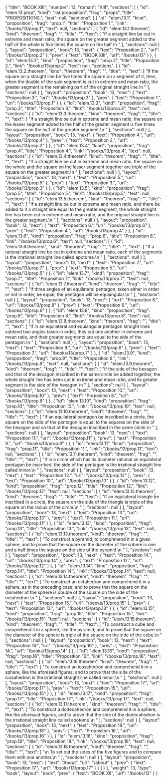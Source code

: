 {
  "title": "BOOK XIII",
  "number": 13,
  "roman": "XIII",
  "sections": [
    {
      "id": "elem.13.prop",
      "kind": "list:proposition",
      "frag": "props",
      "title": "PROPOSITIONS.",
      "text": null,
      "sections": [
        {
          "id": "elem.13.1",
          "kind": "proposition",
          "frag": "prop.1",
          "title": "Proposition 1.",
          "link": "/books/13/prop.1",
          "text": null,
          "sections": [
            {
              "id": "elem.13.1.theorem",
              "kind": "theorem",
              "frag": "",
              "title": "",
              "text": [
                "If a straight line be cut in extreme and mean ratio, the square on the greater segment added to the half of the whole is five times the square on the half.\n      "
              ],
              "sections": null
            }
          ],
          "layout": "proposition",
          "book": 13,
          "next": {
            "text": "Proposition 2.",
            "url": "/books/13/prop.2"
          },
          "prev": {
            "text": "BOOK XIII",
            "url": "/books/13"
          }
        },
        {
          "id": "elem.13.2",
          "kind": "proposition",
          "frag": "prop.2",
          "title": "Proposition 2.",
          "link": "/books/13/prop.2",
          "text": null,
          "sections": [
            {
              "id": "elem.13.2.theorem",
              "kind": "theorem",
              "frag": "",
              "title": "",
              "text": [
                "If the square on a straight line be five times the square on a segment of it, then, when the double of the said segment is cut in extreme and mean ratio, the greater segment is the remaining part of the original straight line.\n      "
              ],
              "sections": null
            }
          ],
          "layout": "proposition",
          "book": 13,
          "next": {
            "text": "Proposition 3.",
            "url": "/books/13/prop.3"
          },
          "prev": {
            "text": "Proposition 1.",
            "url": "/books/13/prop.1"
          }
        },
        {
          "id": "elem.13.3",
          "kind": "proposition",
          "frag": "prop.3",
          "title": "Proposition 3.",
          "link": "/books/13/prop.3",
          "text": null,
          "sections": [
            {
              "id": "elem.13.3.theorem",
              "kind": "theorem",
              "frag": "",
              "title": "",
              "text": [
                "If a straight line be cut in extreme and mean ratio, the square on the lesser segment added to the half of the greater segment is five times the square on the half of the greater segment.\n       "
              ],
              "sections": null
            }
          ],
          "layout": "proposition",
          "book": 13,
          "next": {
            "text": "Proposition 4.",
            "url": "/books/13/prop.4"
          },
          "prev": {
            "text": "Proposition 2.",
            "url": "/books/13/prop.2"
          }
        },
        {
          "id": "elem.13.4",
          "kind": "proposition",
          "frag": "prop.4",
          "title": "Proposition 4.",
          "link": "/books/13/prop.4",
          "text": null,
          "sections": [
            {
              "id": "elem.13.4.theorem",
              "kind": "theorem",
              "frag": "",
              "title": "",
              "text": [
                "If a straight line be cut in extreme and mean ratio, the square on the whole and the square on the lesser segment together are triple of the square on the greater segment.\n      "
              ],
              "sections": null
            }
          ],
          "layout": "proposition",
          "book": 13,
          "next": {
            "text": "Proposition 5.",
            "url": "/books/13/prop.5"
          },
          "prev": {
            "text": "Proposition 3.",
            "url": "/books/13/prop.3"
          }
        },
        {
          "id": "elem.13.5",
          "kind": "proposition",
          "frag": "prop.5",
          "title": "Proposition 5.",
          "link": "/books/13/prop.5",
          "text": null,
          "sections": [
            {
              "id": "elem.13.5.theorem",
              "kind": "theorem",
              "frag": "",
              "title": "",
              "text": [
                "If a straight line be cut in extreme and mean ratio, and there be added to it a straight line equal to the greater segment, the whole straight line has been cut in extreme and mean ratio, and the original straight line is the greater segment.\n      "
              ],
              "sections": null
            }
          ],
          "layout": "proposition",
          "book": 13,
          "next": {
            "text": "Proposition 6.",
            "url": "/books/13/prop.6"
          },
          "prev": {
            "text": "Proposition 4.",
            "url": "/books/13/prop.4"
          }
        },
        {
          "id": "elem.13.6",
          "kind": "proposition",
          "frag": "prop.6",
          "title": "Proposition 6.",
          "link": "/books/13/prop.6",
          "text": null,
          "sections": [
            {
              "id": "elem.13.6.theorem",
              "kind": "theorem",
              "frag": "",
              "title": "",
              "text": [
                "If a rational straight line be cut in extreme and mean ratio, each of the segments is the irrational straight line called apotome.\n       "
              ],
              "sections": null
            }
          ],
          "layout": "proposition",
          "book": 13,
          "next": {
            "text": "Proposition 7.",
            "url": "/books/13/prop.7"
          },
          "prev": {
            "text": "Proposition 5.",
            "url": "/books/13/prop.5"
          }
        },
        {
          "id": "elem.13.7",
          "kind": "proposition",
          "frag": "prop.7",
          "title": "Proposition 7.",
          "link": "/books/13/prop.7",
          "text": null,
          "sections": [
            {
              "id": "elem.13.7.theorem",
              "kind": "theorem",
              "frag": "",
              "title": "",
              "text": [
                "If three angles of an equilateral pentagon, taken either in order or not in order, be equal, the pentagon will be equiangular.\n      "
              ],
              "sections": null
            }
          ],
          "layout": "proposition",
          "book": 13,
          "next": {
            "text": "Proposition 8.",
            "url": "/books/13/prop.8"
          },
          "prev": {
            "text": "Proposition 6.",
            "url": "/books/13/prop.6"
          }
        },
        {
          "id": "elem.13.8",
          "kind": "proposition",
          "frag": "prop.8",
          "title": "Proposition 8.",
          "link": "/books/13/prop.8",
          "text": null,
          "sections": [
            {
              "id": "elem.13.8.theorem",
              "kind": "theorem",
              "frag": "",
              "title": "",
              "text": [
                "If in an equilateral and equiangular pentagon straight lines subtend two angles taken in order, they cut one another in extreme and mean ratio, and their greater segments are equal to the side of the pentagon.\n      "
              ],
              "sections": null
            }
          ],
          "layout": "proposition",
          "book": 13,
          "next": {
            "text": "Proposition 9.",
            "url": "/books/13/prop.9"
          },
          "prev": {
            "text": "Proposition 7.",
            "url": "/books/13/prop.7"
          }
        },
        {
          "id": "elem.13.9",
          "kind": "proposition",
          "frag": "prop.9",
          "title": "Proposition 9.",
          "link": "/books/13/prop.9",
          "text": null,
          "sections": [
            {
              "id": "elem.13.9.theorem",
              "kind": "theorem",
              "frag": "",
              "title": "",
              "text": [
                "If the side of the hexagon and that of the decagon inscribed in the same circle be added together, the whole straight line has been cut in extreme and mean ratio, and its greater segment is the side of the hexagon.\n      "
              ],
              "sections": null
            }
          ],
          "layout": "proposition",
          "book": 13,
          "next": {
            "text": "Proposition 10.",
            "url": "/books/13/prop.10"
          },
          "prev": {
            "text": "Proposition 8.",
            "url": "/books/13/prop.8"
          }
        },
        {
          "id": "elem.13.10",
          "kind": "proposition",
          "frag": "prop.10",
          "title": "Proposition 10.",
          "link": "/books/13/prop.10",
          "text": null,
          "sections": [
            {
              "id": "elem.13.10.theorem",
              "kind": "theorem",
              "frag": "",
              "title": "",
              "text": [
                "If an equilateral pentagon be inscribed in a circle, the square on the side of the pentagon is equal to the squares on the side of the hexagon and on that of the decagon inscribed in the same circle.\n      "
              ],
              "sections": null
            }
          ],
          "layout": "proposition",
          "book": 13,
          "next": {
            "text": "Proposition 11.",
            "url": "/books/13/prop.11"
          },
          "prev": {
            "text": "Proposition 9.",
            "url": "/books/13/prop.9"
          }
        },
        {
          "id": "elem.13.11",
          "kind": "proposition",
          "frag": "prop.11",
          "title": "Proposition 11.",
          "link": "/books/13/prop.11",
          "text": null,
          "sections": [
            {
              "id": "elem.13.11.theorem",
              "kind": "theorem",
              "frag": "",
              "title": "",
              "text": [
                "If in a circle which has its diameter rational an equilateral pentagon be inscribed, the side of the pentagon is the irrational straight line called minor.\n      "
              ],
              "sections": null
            }
          ],
          "layout": "proposition",
          "book": 13,
          "next": {
            "text": "Proposition 12.",
            "url": "/books/13/prop.12"
          },
          "prev": {
            "text": "Proposition 10.",
            "url": "/books/13/prop.10"
          }
        },
        {
          "id": "elem.13.12",
          "kind": "proposition",
          "frag": "prop.12",
          "title": "Proposition 12.",
          "link": "/books/13/prop.12",
          "text": null,
          "sections": [
            {
              "id": "elem.13.12.theorem",
              "kind": "theorem",
              "frag": "",
              "title": "",
              "text": [
                "If an equilateral triangle be inscribed in a circle, the square on the side of the triangle is triple of the square on the radius of the circle.\n       "
              ],
              "sections": null
            }
          ],
          "layout": "proposition",
          "book": 13,
          "next": {
            "text": "Proposition 13.",
            "url": "/books/13/prop.13"
          },
          "prev": {
            "text": "Proposition 11.",
            "url": "/books/13/prop.11"
          }
        },
        {
          "id": "elem.13.13",
          "kind": "proposition",
          "frag": "prop.13",
          "title": "Proposition 13.",
          "link": "/books/13/prop.13",
          "text": null,
          "sections": [
            {
              "id": "elem.13.13.theorem",
              "kind": "theorem",
              "frag": "",
              "title": "",
              "text": [
                "To construct a pyramid, to comprehend it in a given sphere, and to prove that the square on the diameter of the sphere is one and a half times the square on the side of the pyramid.\n       "
              ],
              "sections": null
            }
          ],
          "layout": "proposition",
          "book": 13,
          "next": {
            "text": "Proposition 14.",
            "url": "/books/13/prop.14"
          },
          "prev": {
            "text": "Proposition 12.",
            "url": "/books/13/prop.12"
          }
        },
        {
          "id": "elem.13.14",
          "kind": "proposition",
          "frag": "prop.14",
          "title": "Proposition 14.",
          "link": "/books/13/prop.14",
          "text": null,
          "sections": [
            {
              "id": "elem.13.14.theorem",
              "kind": "theorem",
              "frag": "",
              "title": "",
              "text": [
                "To construct an octahedron and comprehend it in a sphere, as in the preceding case; and to prove that the square on the diameter of the sphere is double of the square on the side of the octahedron.\n      "
              ],
              "sections": null
            }
          ],
          "layout": "proposition",
          "book": 13,
          "next": {
            "text": "Proposition 15.",
            "url": "/books/13/prop.15"
          },
          "prev": {
            "text": "Proposition 13.",
            "url": "/books/13/prop.13"
          }
        },
        {
          "id": "elem.13.15",
          "kind": "proposition",
          "frag": "prop.15",
          "title": "Proposition 15.",
          "link": "/books/13/prop.15",
          "text": null,
          "sections": [
            {
              "id": "elem.13.15.theorem",
              "kind": "theorem",
              "frag": "",
              "title": "",
              "text": [
                "To construct a cube and comprehend it in a sphere, like the pyramid; and to prove that the square on the diameter of the sphere is triple of the square on the side of the cube.\n      "
              ],
              "sections": null
            }
          ],
          "layout": "proposition",
          "book": 13,
          "next": {
            "text": "Proposition 16.",
            "url": "/books/13/prop.16"
          },
          "prev": {
            "text": "Proposition 14.",
            "url": "/books/13/prop.14"
          }
        },
        {
          "id": "elem.13.16",
          "kind": "proposition",
          "frag": "prop.16",
          "title": "Proposition 16.",
          "link": "/books/13/prop.16",
          "text": null,
          "sections": [
            {
              "id": "elem.13.16.theorem",
              "kind": "theorem",
              "frag": "",
              "title": "",
              "text": [
                "To construct an icosahedron and comprehend it in a sphere, like the aforesaid figures; and to prove that the side of the icosahedron is the irrational straight line called minor.\n      "
              ],
              "sections": null
            }
          ],
          "layout": "proposition",
          "book": 13,
          "next": {
            "text": "Proposition 17.",
            "url": "/books/13/prop.17"
          },
          "prev": {
            "text": "Proposition 15.",
            "url": "/books/13/prop.15"
          }
        },
        {
          "id": "elem.13.17",
          "kind": "proposition",
          "frag": "prop.17",
          "title": "Proposition 17.",
          "link": "/books/13/prop.17",
          "text": null,
          "sections": [
            {
              "id": "elem.13.17.theorem",
              "kind": "theorem",
              "frag": "",
              "title": "",
              "text": [
                "To construct a dodecahedron and comprehend it in a sphere, like the aforesaid figures, and to prove that the side of the dodecahedron is the irrational straight line called apotome.\n      "
              ],
              "sections": null
            }
          ],
          "layout": "proposition",
          "book": 13,
          "next": {
            "text": "Proposition 18.",
            "url": "/books/13/prop.18"
          },
          "prev": {
            "text": "Proposition 16.",
            "url": "/books/13/prop.16"
          }
        },
        {
          "id": "elem.13.18",
          "kind": "proposition",
          "frag": "prop.18",
          "title": "Proposition 18.",
          "link": "/books/13/prop.18",
          "text": null,
          "sections": [
            {
              "id": "elem.13.18.theorem",
              "kind": "theorem",
              "frag": "",
              "title": "",
              "text": [
                "\n       To set out the sides of the five figures and to compare them with one another.\n      "
              ],
              "sections": null
            }
          ],
          "layout": "proposition",
          "book": 13,
          "next": {
            "text": "About",
            "url": "/about"
          },
          "prev": {
            "text": "Proposition 17.",
            "url": "/books/13/prop.17"
          }
        }
      ]
    }
  ],
  "weight": 13,
  "type": "book",
  "layout": "book",
  "prev": {
    "text": "BOOK XII",
    "url": "/books/12"
  }
}
